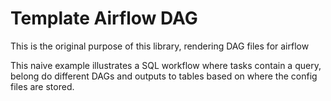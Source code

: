 # Template Airflow DAG

This is the original purpose of this library, rendering DAG files for airflow

This naive example illustrates a SQL workflow where tasks contain a query,
belong do different DAGs and outputs to tables based on where the config
files are stored.
